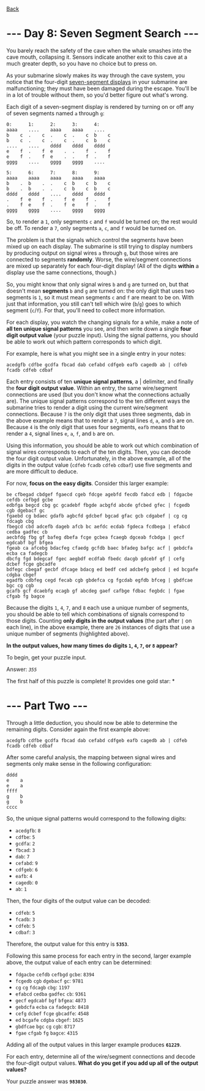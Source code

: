 [Back](../../README.md)

# --- Day 8: Seven Segment Search ---

You barely reach the safety of the cave when the whale smashes into the cave mouth, collapsing it. Sensors indicate another exit to this cave at a much greater depth, so you have no choice but to press on.

As your submarine slowly makes its way through the cave system, you notice that the four-digit [seven-segment displays](https://en.wikipedia.org/wiki/Seven-segment_display) in your submarine are malfunctioning; they must have been damaged during the escape. You'll be in a lot of trouble without them, so you'd better figure out what's wrong.

Each digit of a seven-segment display is rendered by turning on or off any of seven segments named `a` through `g`:

    0:      1:      2:      3:      4:
    aaaa    ....    aaaa    aaaa    ....
    b    c  .    c  .    c  .    c  b    c
    b    c  .    c  .    c  .    c  b    c
    ....    ....    dddd    dddd    dddd
    e    f  .    f  e    .  .    f  .    f
    e    f  .    f  e    .  .    f  .    f
    gggg    ....    gggg    gggg    ....

    5:      6:      7:      8:      9:
    aaaa    aaaa    aaaa    aaaa    aaaa
    b    .  b    .  .    c  b    c  b    c
    b    .  b    .  .    c  b    c  b    c
    dddd    dddd    ....    dddd    dddd
    .    f  e    f  .    f  e    f  .    f
    .    f  e    f  .    f  e    f  .    f
    gggg    gggg    ....    gggg    gggg

So, to render a `1`, only segments `c` and `f` would be turned on; the rest would be off. To render a `7`, only segments `a`, `c`, and `f` would be turned on.

The problem is that the signals which control the segments have been mixed up on each display. The submarine is still trying to display numbers by producing output on signal wires `a` through `g`, but those wires are connected to segments **randomly**. Worse, the wire/segment connections are mixed up separately for each four-digit display! (All of the digits **within** a display use the same connections, though.)

So, you might know that only signal wires `b` and `g` are turned on, but that doesn't mean **segments** `b` and `g` are turned on: the only digit that uses two segments is `1`, so it must mean segments `c` and `f` are meant to be on. With just that information, you still can't tell which wire (`b`/`g`) goes to which segment (`c`/`f`). For that, you'll need to collect more information.

For each display, you watch the changing signals for a while, make a note of **all ten unique signal patterns** you see, and then write down a single **four digit output value** (your puzzle input). Using the signal patterns, you should be able to work out which pattern corresponds to which digit.

For example, here is what you might see in a single entry in your notes:

    acedgfb cdfbe gcdfa fbcad dab cefabd cdfgeb eafb cagedb ab | cdfeb fcadb cdfeb cdbaf

Each entry consists of ten **unique signal patterns**, a | delimiter, and finally the **four digit output value**. Within an entry, the same wire/segment connections are used (but you don't know what the connections actually are). The unique signal patterns correspond to the ten different ways the submarine tries to render a digit using the current wire/segment connections. Because `7` is the only digit that uses three segments, dab in the above example means that to render a `7`, signal lines `d`, `a`, and `b` are on. Because `4` is the only digit that uses four segments, `eafb` means that to render a `4`, signal lines `e`, `a`, `f`, and `b` are on.

Using this information, you should be able to work out which combination of signal wires corresponds to each of the ten digits. Then, you can decode the four digit output value. Unfortunately, in the above example, all of the digits in the output value (`cdfeb` `fcadb` `cdfeb` `cdbaf`) use five segments and are more difficult to deduce.

For now, **focus on the easy digits**. Consider this larger example:

    be cfbegad cbdgef fgaecd cgeb fdcge agebfd fecdb fabcd edb | fdgacbe cefdb cefbgd gcbe
    edbfga begcd cbg gc gcadebf fbgde acbgfd abcde gfcbed gfec | fcgedb cgb dgebacf gc
    fgaebd cg bdaec gdafb agbcfd gdcbef bgcad gfac gcb cdgabef | cg cg fdcagb cbg
    fbegcd cbd adcefb dageb afcb bc aefdc ecdab fgdeca fcdbega | efabcd cedba gadfec cb
    aecbfdg fbg gf bafeg dbefa fcge gcbea fcaegb dgceab fcbdga | gecf egdcabf bgf bfgea
    fgeab ca afcebg bdacfeg cfaedg gcfdb baec bfadeg bafgc acf | gebdcfa ecba ca fadegcb
    dbcfg fgd bdegcaf fgec aegbdf ecdfab fbedc dacgb gdcebf gf | cefg dcbef fcge gbcadfe
    bdfegc cbegaf gecbf dfcage bdacg ed bedf ced adcbefg gebcd | ed bcgafe cdgba cbgef
    egadfb cdbfeg cegd fecab cgb gbdefca cg fgcdab egfdb bfceg | gbdfcae bgc cg cgb
    gcafb gcf dcaebfg ecagb gf abcdeg gaef cafbge fdbac fegbdc | fgae cfgab fg bagce

Because the digits `1`, `4`, `7`, and `8` each use a unique number of segments, you should be able to tell which combinations of signals correspond to those digits. Counting **only digits in the output values** (the part after `|` on each line), in the above example, there are `26` instances of digits that use a unique number of segments (highlighted above).

**In the output values, how many times do digits `1`, `4`, `7`, or `8` appear?**

To begin, get your puzzle input.

Answer: *`355`*

The first half of this puzzle is complete! It provides one gold star: *

# --- Part Two ---

Through a little deduction, you should now be able to determine the remaining digits. Consider again the first example above:

    acedgfb cdfbe gcdfa fbcad dab cefabd cdfgeb eafb cagedb ab | cdfeb fcadb cdfeb cdbaf

After some careful analysis, the mapping between signal wires and segments only make sense in the following configuration:

    dddd
    e    a
    e    a
    ffff
    g    b
    g    b
    cccc

So, the unique signal patterns would correspond to the following digits:

- `acedgfb`: `8`
- `cdfbe`: `5`
- `gcdfa`: `2`
- `fbcad`: `3`
- `dab`: `7`
- `cefabd`: `9`
- `cdfgeb`: `6`
- `eafb`: `4`
- `cagedb`: `0`
- `ab`: `1`

Then, the four digits of the output value can be decoded:

- `cdfeb`: `5`
- `fcadb`: `3`
- `cdfeb`: `5`
- `cdbaf`: `3`

Therefore, the output value for this entry is **`5353`**.

Following this same process for each entry in the second, larger example above, the output value of each entry can be determined:

- `fdgacbe` `cefdb` `cefbgd` `gcbe`: `8394`
- `fcgedb` `cgb` `dgebacf` `gc`: `9781`
- `cg` `cg` `fdcagb` `cbg`: `1197`
- `efabcd` `cedba` `gadfec` `cb`: `9361`
- `gecf` `egdcabf` `bgf` `bfgea`: `4873`
- `gebdcfa` `ecba` `ca` `fadegcb`: `8418`
- `cefg` `dcbef` `fcge` `gbcadfe`: `4548`
- `ed` `bcgafe` `cdgba` `cbgef`: `1625`
- `gbdfcae` `bgc` `cg` `cgb`: `8717`
- `fgae` `cfgab` `fg` `bagce`: `4315`

Adding all of the output values in this larger example produces **`61229`**.

For each entry, determine all of the wire/segment connections and decode the four-digit output values. **What do you get if you add up all of the output values?**

Your puzzle answer was **`983030`**.